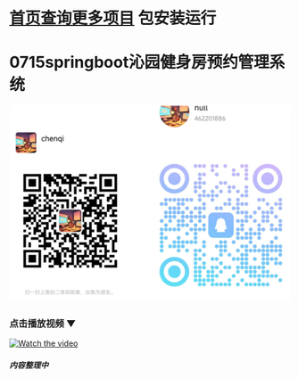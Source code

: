 # [首页查询更多项目](https://github.com/GraduationProject-springboot) 包安装运行


# 0715springboot沁园健身房预约管理系统

![picture](https://raw.githubusercontent.com/GraduationProject-springboot/.github/main/img/wx.png)

### 点击播放视频 ▼
[![Watch the video](https://i.sstatic.net/Vp2cE.png)](https://www.bilibili.com/video/BV14HerezEwW?p=68)


#####   内容整理中  











